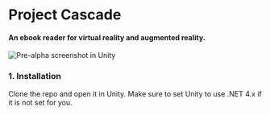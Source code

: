 # Project Cascade
#### An ebook reader for virtual reality and augmented reality.

![Pre-alpha screenshot in Unity](https://i.imgur.com/4JRv8Ii.png)

### 1. Installation
Clone the repo and open it in Unity. Make sure to set Unity to use .NET 4.x if it is not set for you.